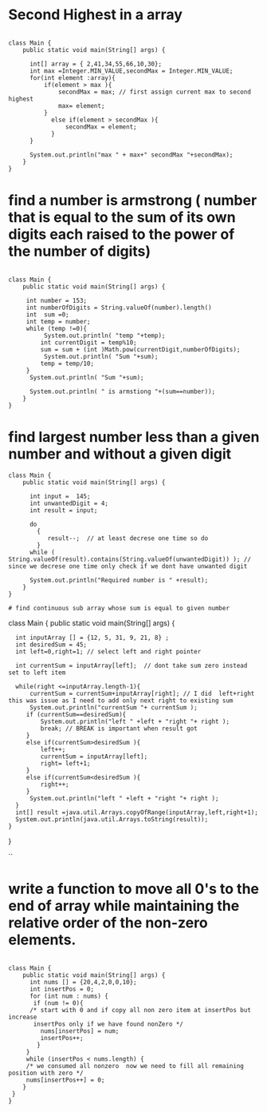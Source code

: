 # Second Highest in a array 

```

class Main {
    public static void main(String[] args) {
      
      int[] array = { 2,41,34,55,66,10,30};
      int max =Integer.MIN_VALUE,secondMax = Integer.MIN_VALUE;
      for(int element :array){
          if(element > max ){
              secondMax = max; // first assign current max to second highest 
              max= element;
          }
            else if(element > secondMax ){
                secondMax = element;
            }
      }
      
      System.out.println("max " + max+" secondMax "+secondMax);
    }
}
```
# find a number is armstrong  ( number that is equal to the sum of its own digits each raised to the power of the number of digits)

```

class Main {
    public static void main(String[] args) {
      
     int number = 153;
     int numberOfDigits = String.valueOf(number).length()
     int  sum =0;
     int temp = number;
     while (temp !=0){
          System.out.println( "temp "+temp);
         int currentDigit = temp%10;
         sum = sum + (int )Math.pow(currentDigit,numberOfDigits);
          System.out.println( "Sum "+sum);
         temp = temp/10;
     }
      System.out.println( "Sum "+sum);
      
      System.out.println( " is armstiong "+(sum==number));
    }
}

```

# find largest number less than a given number and without a given digit

```
class Main {
    public static void main(String[] args) {

      int input =  145;
      int unwantedDigit = 4;
      int result = input;
      
      do
        {
           result--;  // at least decrese one time so do 
        }
      while ( String.valueOf(result).contains(String.valueOf(unwantedDigit)) ); // since we decrese one time only check if we dont have unwanted digit 
      
      System.out.println("Required number is " +result);
    }
}

# find continuous sub array whose sum is equal to given number

```
class Main {
    public static void main(String[] args) {
    
      int inputArray [] = {12, 5, 31, 9, 21, 8} ;
      int desiredSum = 45;
      int left=0,right=1; // select left and right pointer 
      
      int currentSum = inputArray[left];  // dont take sum zero instead set to left item
      
      while(right <=inputArray.length-1){
          currentSum = currentSum+inputArray[right]; // I did  left+right this was issue as I need to add only next right to existing sum 
          System.out.println("currentSum "+ currentSum );
         if (currentSum==desiredSum){
             System.out.println("left " +left + "right "+ right );
             break; // BREAK is important when result got 
         }
         else if(currentSum>desiredSum ){
             left++;
             currentSum = inputArray[left];
             right= left+1;
         }
         else if(currentSum<desiredSum ){
             right++;
         }
          System.out.println("left " +left + "right "+ right );
      }
      int[] result =java.util.Arrays.copyOfRange(inputArray,left,right+1);
      System.out.println(java.util.Arrays.toString(result));
    }
}

``


# write a function to move all 0's to the end of array while maintaining the relative order of the non-zero elements.

```

class Main {
    public static void main(String[] args) {
      int nums [] = {20,4,2,0,0,10};
      int insertPos = 0;
      for (int num : nums) {
       if (num != 0){ 
      /* start with 0 and if copy all non zero item at insertPos but increase
       insertPos only if we have found nonZero */
         nums[insertPos] = num;
         insertPos++;
        }
     }
     while (insertPos < nums.length) { 
     /* we consumed all nonzero  now we need to fill all remaining position with zero */
     nums[insertPos++] = 0;
    }
 }
}

```
